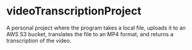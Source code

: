 # videoTranscriptionProject
A personal project where the program takes a local file, uploads it to an AWS S3 bucket, translates the file to an MP4 format, and returns a transcription of the video.
